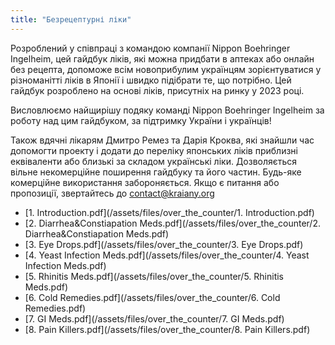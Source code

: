 ```yaml
---
title: "Безрецептурні ліки"
---
```



Розроблений у співпраці з командою компанії Nippon Boehringer Ingelheim,
цей гайдбук ліків, які можна придбати в аптеках або онлайн без рецепта,
допоможе всім новоприбулим українцям зорієнтуватися у різноманітті ліків
в Японії і швидко підібрати те, що потрібно. Цей гайдбук розроблено на
основі ліків, присутніх на ринку у 2023 році.

Висловлюємо найщирішу подяку команді Nippon Boehringer Ingelheim за
роботу над цим гайдбуком, за підтримку України і українців!

Також вдячні лікарям Дмитро Ремез та Дарія Кроква, які знайшли час
допомогти проекту і додати до переліку японських ліків приблизні
еквіваленти або близькі за складом українські ліки. Дозволяється вільне
некомерційне поширення гайдбуку та його частин. Будь-яке комерційне
використання забороняється. Якщо є питання або пропозиції, звертайтесь
до [contact@kraiany.org](mailto:contact@kraiany.org)



- [1. Introduction.pdf](/assets/files/over_the_counter/1. Introduction.pdf)
- [2. Diarrhea&Constiapation Meds.pdf](/assets/files/over_the_counter/2. Diarrhea&Constiapation Meds.pdf)
- [3. Eye Drops.pdf](/assets/files/over_the_counter/3. Eye Drops.pdf)
- [4. Yeast Infection Meds.pdf](/assets/files/over_the_counter/4. Yeast Infection Meds.pdf)
- [5. Rhinitis Meds.pdf](/assets/files/over_the_counter/5. Rhinitis Meds.pdf)
- [6. Cold Remedies.pdf](/assets/files/over_the_counter/6. Cold Remedies.pdf)
- [7. GI Meds.pdf](/assets/files/over_the_counter/7. GI Meds.pdf)
- [8. Pain Killers.pdf](/assets/files/over_the_counter/8. Pain Killers.pdf)
